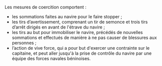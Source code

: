 Les mesures de coercition comportent :
- les sommations faites au navire pour le faire stopper ;
- les tirs d’avertissement, comprenant un tir de semonce et trois tirs d’arrêt dirigés en avant de l'étrave du navire ;
- les tirs au but pour immobiliser le navire, précédés de nouvelles sommations et effectués de manière à ne pas causer de blessures aux personnes ;
- l’action de vive force, qui a pour but d'exercer une contrainte sur le capitaine, et peut aller jusqu'à la prise de contrôle du navire par une équipe des forces navales béninoises.